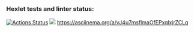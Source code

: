 ### Hexlet tests and linter status:
[![Actions Status](https://github.com/TondaBango/js-starter-project-44/workflows/hexlet-check/badge.svg)](https://github.com/TondaBango/js-starter-project-44/actions)
<a href="https://codeclimate.com/github/TondaBango/js-starter-project-44/maintainability"><img src="https://api.codeclimate.com/v1/badges/38b9b43e44f5d77a743b/maintainability" /></a>
https://asciinema.org/a/vJ4u7msflmaOfEPxqlxjrZCLq